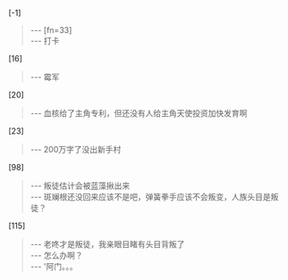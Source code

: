 
[-1] 
>--- [fn=33]<br>
>--- 打卡<br>

[16] 
>--- 霉军<br>

[20] 
>--- 血核给了主角专利，但还没有人给主角天使投资加快发育啊<br>

[23] 
>--- 200万字了没出新手村<br>

[98] 
>--- 叛徒估计会被蓝藻揪出来<br>
>--- 斑斓根还没回来应该不是吧，弹簧拳手应该不会叛变，人族头目是叛徒？<br>

[115] 
>--- 老咚才是叛徒，我亲眼目睹有头目背叛了<br>
>--- 怎么办啊？<br>
>--- '阿门。。。<br>
